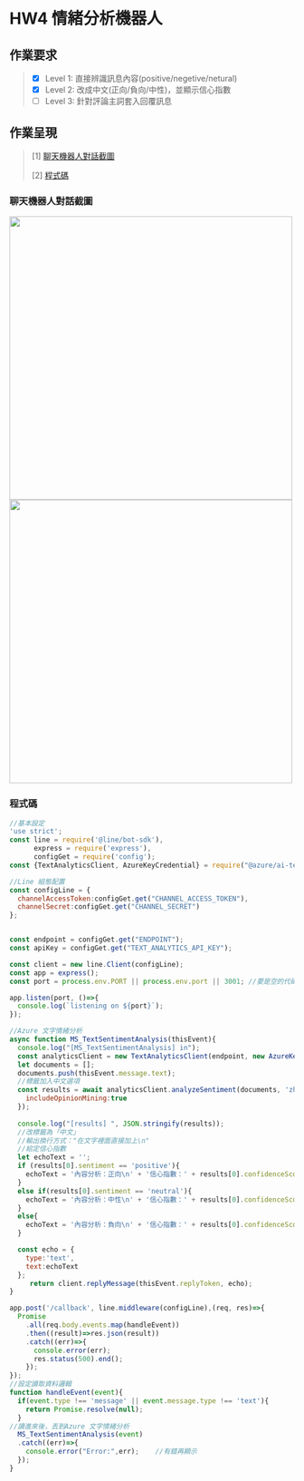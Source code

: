 # HW4 情緒分析機器人
## 作業要求
> - [x] Level 1: 直接辨識訊息內容(positive/negetive/netural)
> - [x] Level 2: 改成中文(正向/負向/中性)，並顯示信心指數
> - [ ] Level 3: 針對評論主詞套入回覆訊息

## 作業呈現
> [1] [聊天機器人對話截圖](https://github.com/Lindergithub/LAT/edit/main/HW4/README.md#%E8%81%8A%E5%A4%A9%E6%A9%9F%E5%99%A8%E4%BA%BA%E5%B0%8D%E8%A9%B1%E6%88%AA%E5%9C%96)
>
> [2] [程式碼](https://github.com/Lindergithub/LAT/edit/main/HW4/README.md#%E7%A8%8B%E5%BC%8F%E7%A2%BC)
### 聊天機器人對話截圖
<img src='chatbot.png' width='500'> <img src='chatrot.png' width='500'>

### 程式碼
```js
//基本設定
'use strict';
const line = require('@line/bot-sdk'),
      express = require('express'),
      configGet = require('config');
const {TextAnalyticsClient, AzureKeyCredential} = require("@azure/ai-text-analytics");

//Line 組態配置
const configLine = {
  channelAccessToken:configGet.get("CHANNEL_ACCESS_TOKEN"),
  channelSecret:configGet.get("CHANNEL_SECRET")
};


const endpoint = configGet.get("ENDPOINT");
const apiKey = configGet.get("TEXT_ANALYTICS_API_KEY");

const client = new line.Client(configLine);
const app = express();
const port = process.env.PORT || process.env.port || 3001; //要是空的代碼

app.listen(port, ()=>{
  console.log(`listening on ${port}`);
});

//Azure 文字情緒分析
async function MS_TextSentimentAnalysis(thisEvent){
  console.log("[MS_TextSentimentAnalysis] in");
  const analyticsClient = new TextAnalyticsClient(endpoint, new AzureKeyCredential(apiKey));
  let documents = [];
  documents.push(thisEvent.message.text);
  //標籤加入中文選項
  const results = await analyticsClient.analyzeSentiment(documents, 'zh-Hant',{
    includeOpinionMining:true
  }); 
  
  console.log("[results] ", JSON.stringify(results));
  //改標籤為「中文」
  //輸出換行方式："在文字裡面直接加上\n"
  //給定信心指數
  let echoText = '';
  if (results[0].sentiment == 'positive'){
    echoText = '內容分析：正向\n' + '信心指數：' + results[0].confidenceScores.positive;
  }
  else if(results[0].sentiment == 'neutral'){
    echoText = '內容分析：中性\n' + '信心指數：' + results[0].confidenceScores.neutral;
  }
  else{
    echoText = '內容分析：負向\n' + '信心指數：' + results[0].confidenceScores.negative;
  }

  const echo = {
    type:'text',
    text:echoText
  };
     return client.replyMessage(thisEvent.replyToken, echo);
}

app.post('/callback', line.middleware(configLine),(req, res)=>{
  Promise
    .all(req.body.events.map(handleEvent))
    .then((result)=>res.json(result))
    .catch((err)=>{
      console.error(err);
      res.status(500).end();
    });
});
//設定讀取資料邏輯
function handleEvent(event){
  if(event.type !== 'message' || event.message.type !== 'text'){
    return Promise.resolve(null);
  }
//讀進來後，丟到Azure 文字情緒分析
  MS_TextSentimentAnalysis(event)
  .catch((err)=>{
    console.error("Error:",err);    //有錯再顯示
  });  
}
